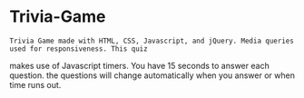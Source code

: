 # Trivia-Game
    Trivia Game made with HTML, CSS, Javascript, and jQuery. Media queries used for responsiveness. This quiz 
makes use of Javascript timers. You have 15 seconds to answer each question. the questions will change 
automatically when you answer or when time runs out.
